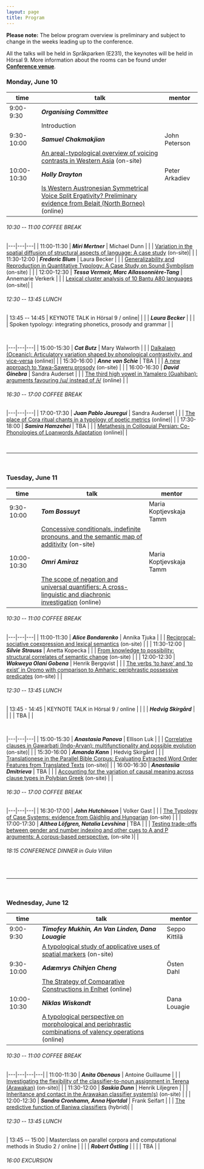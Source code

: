 ```yaml
---
layout: page
title: Program
---
```


**Please note:** The below program overview is preliminary and subject to change in the weeks leading up to the conference.

All the talks will be held in Språkparken (E231), the keynotes will be held in Hörsal 9. More information about the rooms can be found under [**Conference venue**](/venue).



### Monday, June 10

| **time** | **talk** | **mentor** | 
|---|---|---|
| 9:00-9:30 | **_Organising Committee_** |  | 
|  | Introduction |  |
| 9:30-10:00 | **_Samuel Chakmakjian_** | John Peterson |
|  | [An areal-typological overview of voicing contrasts in Western Asia](/abstracts/chakmakjian.pdf) (on-site)|  | 
| 10:00-10:30 | **_Holly Drayton_** | Peter Arkadiev |
|  | [Is Western Austronesian Symmetrical Voice Split Ergativity? Preliminary evidence from Belait (North Borneo)](/abstracts/drayton.pdf) (online) |  |


###### 10:30 -- 11:00 COFFEE BREAK


|---|---|---|
| 11:00-11:30 | **_Miri Mertner_** | Michael Dunn |
|  | [Variation in the spatial diffusion of structural aspects of language: A case study](/abstracts/mertner.pdf) (on-site)|  |
| 11:30-12:00 | **_Frederic Blum_** | Laura Becker |
|  | [Generalizability and Reproduction in Quantitative Typology: A Case Study on Sound Symbolism](/abstracts/blum.pdf) (on-site) |  |
| 12:00-12:30 | **_Tessa Vermeir, Marc Allassonnière-Tang_** | Annemarie Verkerk |
|  | [Lexical cluster analysis of 10 Bantu A80 languages](/abstracts/vermeir.pdf) (on-site)|  |


###### 12:30 -- 13:45 LUNCH



| 13:45 -- 14:45 | KEYNOTE TALK in Hörsal 9 / online|  | 
|  | **_Laura Becker_** |  |
|  | Spoken typology: integrating phonetics, prosody and grammar |  |


&nbsp;

|---|---|---|
| 15:00-15:30 | **_Cat Butz_** | Mary Walworth |
|  | [Dalkalaen (Oceanic): Articulatory variation shaped by phonological contrastivity, and vice-versa](/abstracts/butz.pdf) (online)|  |
| 15:30-16:00 | **_Anne van Schie_** | TBA |
|  | [A new approach to Yawa-Saweru prosody](/abstracts/vanschie.pdf) (on-site) |  |
| 16:00-16:30 | **_David Ginebra_** | Sandra Auderset |
|  | [The third high vowel in Yamalero (Guahiban): arguments favouring /ɯ/ instead of /ɨ/](/abstracts/ginebra.pdf) (online) |  |



###### 16:30 -- 17:00 COFFEE BREAK


|---|---|---|
| 17:00-17:30 | **_Juan Pablo Jauregui_** | Sandra Auderset  |
|  | [The place of Cora ritual chants in a typology of poetic metrics](/abstracts/pablojauregui.pdf) (online)|  |
| 17:30-18:00 | **_Samira Hamzehei_** | TBA |
|  | [Metathesis in Colloquial Persian: Co-Phonologies of Loanwords Adaptation](/abstracts/hamzehei.pdf) (online)|  |


&nbsp;

---

&nbsp;

### Tuesday, June 11


| **time** | **talk** | **mentor** | 
|---|---|---|
| 9:30-10:00 | **_Tom Bossuyt_** | Maria Koptjevskaja Tamm  |
|  | [Concessive conditionals, indefinite pronouns, and the semantic map of additivity](/abstracts/bossuyt.pdf) (on-site)|  |
| 10:00-10:30 | **_Omri Amiraz_** | Maria Koptjevskaja Tamm |
|  | [The scope of negation and universal quantifiers: A cross-linguistic and diachronic investigation](/abstracts/amiraz.pdf)  (online)|  |




###### 10:30 -- 11:00 COFFEE BREAK


|---|---|---|
| 11:00-11:30 | **_Alice Bondarenko_** | Annika Tjuka  |
|  | [Reciprocal-sociative coexpression and lexical semantics](/abstracts/bondarenko.pdf) (on-site) |  |
| 11:30-12:00 | **_Silvie Strauss_** | Anetta Kopecka |
|  | [From knowledge to possibility: structural correlates of semantic change](/abstracts/strauss.pdf) (on-site) |  |
| 12:00-12:30 | **_Wakweya Olani Gobena_** | Henrik Bergqvist |
|  | [The verbs ‘to have’ and ‘to exist’ in Oromo with comparison to Amharic: periphrastic possessive predicates](/abstracts/olanigobena.pdf) (on-site) |  |




######  12:30 -- 13:45 LUNCH



| 13:45 - 14:45 | KEYNOTE TALK in Hörsal 9 / online |  |
|  | **_Hedvig Skirgård_** |  |
|  | TBA |  |


&nbsp;



|---|---|---|
| 15:00-15:30 | **_Anastasia Panova_** | Ellison Luk  |
|  | [Correlative clauses in Gawarbati (Indo-Aryan): multifunctionality and possible evolution](/abstracts/panova.pdf) (on-site)|  |
| 15:30-16:00 | **_Amanda Kann_** | Hedvig Skirgård  |
|  | [Translationese in the Parallel Bible Corpus: Evaluating Extracted Word Order Features from Translated Texts](/abstracts/kann.pdf) (on-site)|  |
| 16:00-16:30 | **_Anastasiia Dmitrieva_** | TBA  |
|  | [Accounting for the variation of causal meaning across clause types in Polybian Greek](/abstracts/dmitrieva.pdf) (on-site) |  |



######  16:30 -- 17:00 COFFEE BREAK


|---|---|---|
| 16:30-17:00 | **_John Hutchinson_** | Volker Gast |
|  | [The Typology of Case Systems: evidence from Gàidhlig and Hungarian](/abstracts/hutchinson.pdf) (on-site) |  |
| 17:00-17:30 | **_Althea Löfgren, Natalia Levshina_** | TBA |
|  | [Testing trade-offs between gender and number indexing and other cues to A and P arguments: A corpus-based perspective.](/abstracts/löfgren.pdf) (on-site )|  |




###### 18:15 CONFERENCE DINNER in Gula Villan


&nbsp;

---

&nbsp;


### Wednesday, June 12


| **time** | **talk** | **mentor** | 
|---|---|---|
| 9:00-9:30 | **_Timofey Mukhin, An Van Linden, Dana Louagie_** | Seppo Kittilä |
|  | [A typological study of applicative uses of spatial markers](/abstracts/mukhin.pdf) (on-site)|  |
| 9:30-10:00 | **_Adæmrys Chihjen Cheng_** | Östen Dahl  |
|  | [The Strategy of Comparative Constructions in Enlhet](/abstracts/chihjencheng.pdf) (online)|  |
| 10:00-10:30 | **_Niklas Wiskandt_** | Dana Louagie |
|  | [A typological perspective on morphological and periphrastic combinations of valency operations](/abstracts/wiskandt.pdf) (online) |  |


###### 10:30 -- 11:00 COFFEE BREAK


|---|---|---|---|
| 11:00-11:30 | **_Anita Obenaus_** | Antoine Guillaume  |
|  | [Investigating the flexibility of the classifier-to-noun assignment in Terena (Arawakan)](/abstracts/obenaus.pdf) (on-site)|  |
| 11:30-12:00 | **_Saskia Dunn_** | Henrik Liljegren |
|  | [Inheritance and contact in the Arawakan classifier system(s)](/abstracts/dunn.pdf) (on-site) |  |
| 12:00-12:30 | **_Sandra Cronhamn, Anna Hjortdal_** | Frank Seifart  |
|  | [The predictive function of Baniwa classifiers](/abstracts/cronhamn.pdf)  (hybrid)|  |


###### 12:30 -- 13:45 LUNCH



| 13:45 -- 15:00 | Masterclass on parallel corpora and computational methods in Studio 2 / online |  |
|  | **_Robert Östling_** |  |
|  | TBA |  |


###### 16:00 EXCURSION


&nbsp;



&nbsp;
&nbsp;















